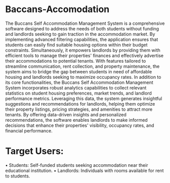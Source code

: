 # Baccans-Accomodation
The Buccans Self Accommodation Management System is a comprehensive software designed to address the 
needs of both students without funding and landlords seeking to gain traction in the accommodation market. 
By implementing advanced filtering capabilities, the application ensures that students can easily find suitable 
housing options within their budget constraints. Simultaneously, it empowers landlords by providing them 
with efficient tools to manage their properties' finances and effectively advertise their accommodations to 
potential tenants. With features tailored to streamline communication, rent collection, and property 
maintenance, the system aims to bridge the gap between students in need of affordable housing and 
landlords seeking to maximize occupancy rates. 
In addition to its core functionalities, the Buccans Self Accommodation Management System incorporates 
robust analytics capabilities to collect relevant statistics on student housing preferences, market trends, and 
landlord performance metrics. Leveraging this data, the system generates insightful suggestions and 
recommendations for landlords, helping them optimize their property listings, pricing strategies, and 
amenities to attract more tenants. By offering data-driven insights and personalized recommendations, the 
software enables landlords to make informed decisions that enhance their properties' visibility, occupancy 
rates, and financial performance. 
# Target Users:
• Students: Self-funded students seeking accommodation near their educational institution. 
• Landlords: Individuals with rooms available for rent to students. 

